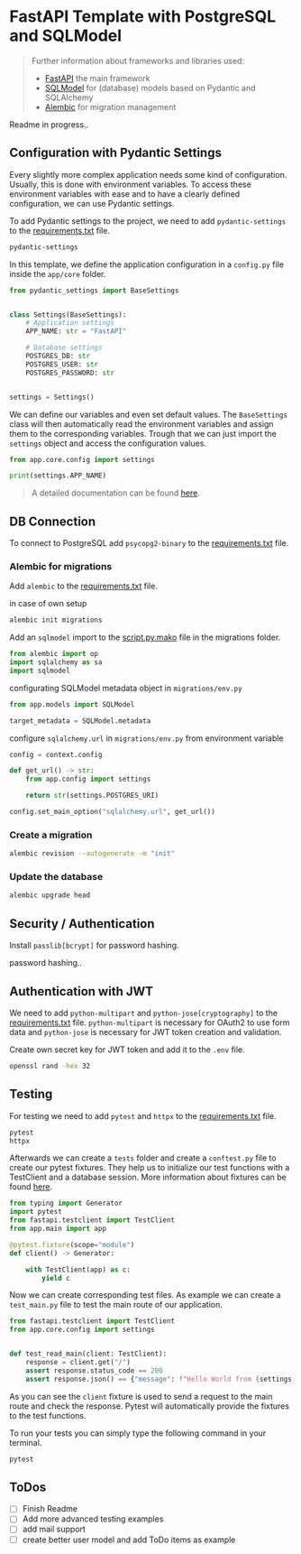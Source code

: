 # FastAPI Template with PostgreSQL and SQLModel

> Further information about frameworks and libraries used:
>
> - [FastAPI](https://fastapi.tiangolo.com/) the main framework
> - [SQLModel](https://sqlmodel.tiangolo.com/) for (database) models based on Pydantic and SQLAlchemy
> - [Alembic](https://alembic.sqlalchemy.org/en/latest/tutorial.html) for migration management

Readme in progress..

## Configuration with Pydantic Settings

Every slightly more complex application needs some kind of configuration.
Usually, this is done with environment variables.
To access these environment variables with ease and to have a clearly defined configuration, we can use Pydantic settings.

To add Pydantic settings to the project, we need to add `pydantic-settings` to the [requirements.txt](./app/requirements.txt) file.

```requirements.txt
pydantic-settings
```

In this template, we define the application configuration in a `config.py` file inside the `app/core` folder.

```python
from pydantic_settings import BaseSettings


class Settings(BaseSettings):
    # Application settings
    APP_NAME: str = "FastAPI"

    # Database settings
    POSTGRES_DB: str
    POSTGRES_USER: str
    POSTGRES_PASSWORD: str


settings = Settings()
```

We can define our variables and even set default values. The `BaseSettings` class will then automatically read the environment variables and assign them to the corresponding variables.
Trough that we can just import the `settings` object and access the configuration values.

```python
from app.core.config import settings

print(settings.APP_NAME)
```

> A detailed documentation can be found [here](https://docs.pydantic.dev/dev/concepts/pydantic_settings/).

## DB Connection

To connect to PostgreSQL add `psycopg2-binary` to the [requirements.txt](./app/requirements.txt) file.

### Alembic for migrations

Add `alembic` to the [requirements.txt](./app/requirements.txt) file.

in case of own setup

```bash
alembic init migrations
```

Add an `sqlmodel` import to the [script.py.mako](./app/migrations/script.py.mako) file in the migrations folder.

```python
from alembic import op
import sqlalchemy as sa
import sqlmodel
```

configurating SQLModel metadata object in `migrations/env.py`

```python
from app.models import SQLModel

target_metadata = SQLModel.metadata
```

configure `sqlalchemy.url` in `migrations/env.py` from environment variable

```python
config = context.config

def get_url() -> str:
    from app.config import settings

    return str(settings.POSTGRES_URI)

config.set_main_option("sqlalchemy.url", get_url())
```

### Create a migration

```bash
alembic revision --autogenerate -m "init"
```

### Update the database

```bash
alembic upgrade head
```

## Security / Authentication

Install `passlib[bcrypt]` for password hashing.

password hashing..

## Authentication with JWT

We need to add `python-multipart` and `python-jose[cryptography]` to the [requirements.txt](./app/requirements.txt) file. `python-multipart` is necessary for OAuth2 to use form data and `python-jose` is necessary for JWT token creation and validation.

Create own secret key for JWT token and add it to the `.env` file.

```bash
openssl rand -hex 32
```

## Testing

For testing we need to add `pytest` and `httpx` to the [requirements.txt](./app/requirements.txt) file.

```requirements.txt
pytest
httpx
```

Afterwards we can create a `tests` folder and create a `conftest.py` file to create our pytest fixtures.
They help us to initialize our test functions with a TestClient and a database session.
More information about fixtures can be found [here](https://docs.pytest.org/en/6.2.x/fixture.html).

```python
from typing import Generator
import pytest
from fastapi.testclient import TestClient
from app.main import app

@pytest.fixture(scope="module")
def client() -> Generator:

    with TestClient(app) as c:
        yield c
```

Now we can create corresponding test files. As example we can create a `test_main.py` file to test the main route of our application.

```python
from fastapi.testclient import TestClient
from app.core.config import settings


def test_read_main(client: TestClient):
    response = client.get("/")
    assert response.status_code == 200
    assert response.json() == {"message": f"Hello World from {settings.APP_NAME}"}
```

As you can see the `client` fixture is used to send a request to the main route and check the response. Pytest will automatically provide the fixtures to the test functions.

To run your tests you can simply type the following command in your terminal.

```bash
pytest
```

## ToDos

- [ ] Finish Readme
- [ ] Add more advanced testing examples
- [ ] add mail support
- [ ] create better user model and add ToDo items as example
